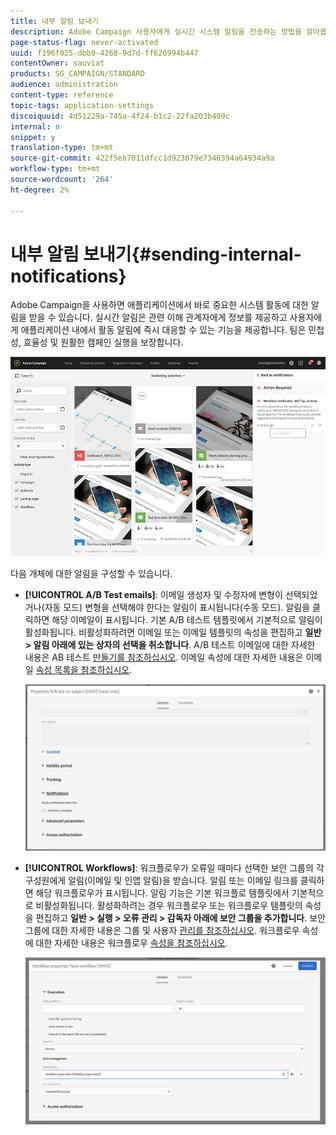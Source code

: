 ```yaml
---
title: 내부 알림 보내기
description: Adobe Campaign 사용자에게 실시간 시스템 알림을 전송하는 방법을 알아봅니다.
page-status-flag: never-activated
uuid: f196f025-dbb9-4268-9d7d-ff626994b447
contentOwner: sauviat
products: SG_CAMPAIGN/STANDARD
audience: administration
content-type: reference
topic-tags: application-settings
discoiquuid: 4d51229a-745a-4f24-b1c2-22fa203b499c
internal: n
snippet: y
translation-type: tm+mt
source-git-commit: 422f5eb7011dfcc1d923079e7346394a64934a9a
workflow-type: tm+mt
source-wordcount: '264'
ht-degree: 2%

---
```



# 내부 알림 보내기{#sending-internal-notifications}

Adobe Campaign을 사용하면 애플리케이션에서 바로 중요한 시스템 활동에 대한 알림을 받을 수 있습니다. 실시간 알림은 관련 이해 관계자에게 정보를 제공하고 사용자에게 애플리케이션 내에서 활동 알림에 즉시 대응할 수 있는 기능을 제공합니다. 팀은 민첩성, 효율성 및 원활한 캠페인 실행을 보장합니다.

![](assets/pulse_3.png)

다음 개체에 대한 알림을 구성할 수 있습니다.

* **[!UICONTROL A/B Test emails]**: 이메일 생성자 및 수정자에 변형이 선택되었거나(자동 모드) 변형을 선택해야 한다는 알림이 표시됩니다(수동 모드). 알림을 클릭하면 해당 이메일이 표시됩니다. 기본 A/B 테스트 템플릿에서 기본적으로 알림이 활성화됩니다. 비활성화하려면 이메일 또는 이메일 템플릿의 속성을 편집하고 **일반 > 알림 아래에 있는 상자의 선택을 취소합니다**. A/B 테스트 이메일에 대한 자세한 내용은 AB 테스트 [만들기를 참조하십시오](../../channels/using/designing-an-a-b-test-email.md). 이메일 속성에 대한 자세한 내용은 이메일 [속성 목록을 참조하십시오](../../administration/using/configuring-email-channel.md#list-of-email-properties).

   ![](assets/pulse_2.png)

* **[!UICONTROL Workflows]**: 워크플로우가 오류일 때마다 선택한 보안 그룹의 각 구성원에게 알림(이메일 및 인앱 알림)을 받습니다. 알림 또는 이메일 링크를 클릭하면 해당 워크플로우가 표시됩니다. 알림 기능은 기본 워크플로 템플릿에서 기본적으로 비활성화됩니다. 활성화하려는 경우 워크플로우 또는 워크플로우 템플릿의 속성을 편집하고 **일반 > 실행 > 오류 관리 > 감독자 아래에 보안 그룹을 추가합니다**. 보안 그룹에 대한 자세한 내용은 그룹 및 사용자 [관리를 참조하십시오](../../administration/using/managing-groups-and-users.md). 워크플로우 속성에 대한 자세한 내용은 워크플로우 [속성을 참조하십시오](../../automating/using/managing-execution-options.md).

   ![](assets/pulse_1.png)
